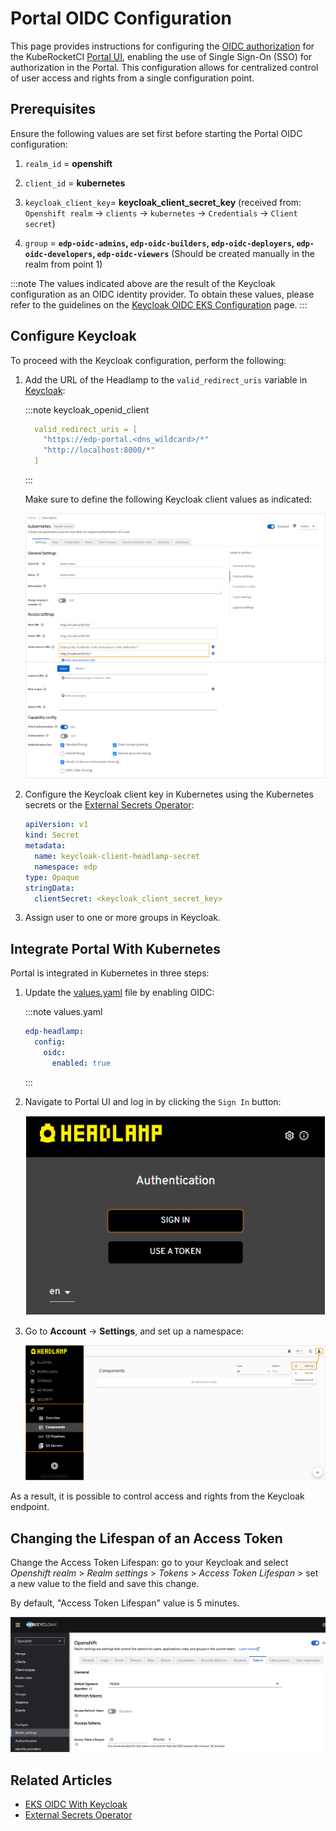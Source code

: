 # Portal OIDC Configuration

This page provides instructions for configuring the [OIDC authorization](https://openid.net/connect/) for the KubeRocketCI [Portal UI](../../user-guide/index.md), enabling the use of Single Sign-On (SSO) for authorization in the Portal. This configuration allows for centralized control of user access and rights from a single configuration point.

## Prerequisites

Ensure the following values are set first before starting the Portal OIDC configuration:

1. `realm_id`  = **openshift**

2. `client_id` = **kubernetes**

3. `keycloak_client_key`= **keycloak_client_secret_key** (received from: `Openshift realm` -> `clients` -> `kubernetes` -> `Credentials` -> `Client secret`)

4. `group` = **`edp-oidc-admins`, `edp-oidc-builders`, `edp-oidc-deployers`, `edp-oidc-developers`, `edp-oidc-viewers`** (Should be created manually in the realm from point 1)

:::note
  The values indicated above are the result of the Keycloak configuration as an OIDC identity provider.
  To obtain these values, please refer to the guidelines on the [Keycloak OIDC EKS Configuration](configure-keycloak-oidc-eks.md) page.
:::

## Configure Keycloak

To proceed with the Keycloak configuration, perform the following:

1. Add the URL of the Headlamp to the `valid_redirect_uris` variable in [Keycloak](configure-keycloak-oidc-eks.md#keycloak_client):

    :::note keycloak_openid_client

      ```yaml
        valid_redirect_uris = [
          "https://edp-portal.<dns_wildcard>/*"
          "http://localhost:8000/*"
        ]
      ```

    :::

    Make sure to define the following Keycloak client values as indicated:

    ![Keycloak client configuration](../../assets/operator-guide/headlamp-oidc-keycloak-2.png "Keycloak client configuration")

2. Configure the Keycloak client key in Kubernetes using the Kubernetes secrets or the [External Secrets Operator](../secrets-management/external-secrets-operator-integration.md):

    ```yaml
    apiVersion: v1
    kind: Secret
    metadata:
      name: keycloak-client-headlamp-secret
      namespace: edp
    type: Opaque
    stringData:
      clientSecret: <keycloak_client_secret_key>
    ```

3. Assign user to one or more groups in Keycloak.

## Integrate Portal With Kubernetes

Portal is integrated in Kubernetes in three steps:

1. Update the [values.yaml](../install-kuberocketci.mdx#values) file by enabling OIDC:

    :::note values.yaml

      ```yaml
      edp-headlamp:
        config:
          oidc:
            enabled: true
      ```

    :::

2. Navigate to Portal UI and log in by clicking the `Sign In` button:

    ![Portal login page](../../assets/operator-guide/headlamp-oidc-headlamp-1.png "Portal login page")

3. Go to **Account** -> **Settings**, and set up a namespace:

    ![Portal namespace settings](../../assets/operator-guide/headlamp-oidc-headlamp-2.png "Portal namespace settings")

As a result, it is possible to control access and rights from the Keycloak endpoint.

## Changing the Lifespan of an Access Token

Change the Access Token Lifespan: go to your Keycloak and select *Openshift realm* > *Realm settings* > *Tokens* >
*Access Token Lifespan* > set a new value to the field and save this change.

By default, "Access Token Lifespan" value is 5 minutes.

![Access Token Lifespan](../../assets/faq/keycloak-access-token-lifespan.png "Access Token Lifespan")

## Related Articles

* [EKS OIDC With Keycloak](configure-keycloak-oidc-eks.md)
* [External Secrets Operator](../secrets-management/external-secrets-operator-integration.md)
